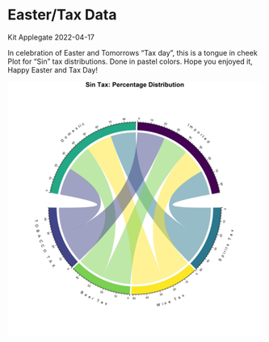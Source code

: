 Easter/Tax Data
================
Kit Applegate
2022-04-17

In celebration of Easter and Tomorrows “Tax day”, this is a tongue in
cheek Plot for “Sin” tax distributions. Done in pastel colors. Hope you
enjoyed it, Happy Easter and Tax Day!

![](plot.png)
